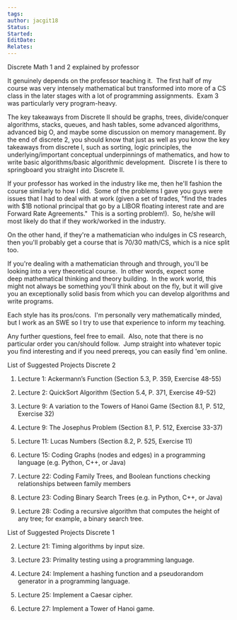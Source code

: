 ```yaml
---
tags: 
author: jacgit18
Status: 
Started: 
EditDate: 
Relates:
---
```

Discrete Math 1 and 2 explained by professor 

It genuinely depends on the professor teaching it.  The first half of my course was very intensely mathematical but transformed into more of a CS class in the later stages with a lot of programming assignments.  Exam 3 was particularly very program-heavy. 

The key takeaways from Discrete II should be graphs, trees, divide/conquer algorithms, stacks, queues, and hash tables, some advanced algorithms, advanced big O, and maybe some discussion on memory management. By the end of discrete 2, you should know that just as well as you know the key takeaways from discrete I, such as sorting, logic principles, the underlying/important conceptual underpinnings of mathematics, and how to write basic algorithms/basic algorithmic development.  Discrete I is there to springboard you straight into Discrete II. 

If your professor has worked in the industry like me, then he'll fashion the course similarly to how I did.  Some of the problems I gave you guys were issues that I had to deal with at work (given a set of trades, "find the trades with $1B notional principal that go by a LIBOR floating interest rate and are Forward Rate Agreements."  This is a sorting problem!).  So, he/she will most likely do that if they work/worked in the industry. 

On the other hand, if they're a mathematician who indulges in CS research, then you'll probably get a course that is 70/30 math/CS, which is a nice split too. 

If you're dealing with a mathematician through and through, you'll be looking into a very theoretical course.  In other words, expect some deep mathematical thinking and theory building.  In the work world, this might not always be something you'll think about on the fly, but it will give you an exceptionally solid basis from which you can develop algorithms and write programs. 

Each style has its pros/cons.  I'm personally very mathematically minded, but I work as an SWE so I try to use that experience to inform my teaching. 

Any further questions, feel free to email.  Also, note that there is no particular order you can/should follow.  Jump straight into whatever topic you find interesting and if you need prereqs, you can easily find 'em online.




List of Suggested Projects Discrete 2 

1. Lecture 1: Ackermann’s Function (Section 5.3, P. 359, Exercise 48-55) 

2. Lecture 2: QuickSort Algorithm (Section 5.4, P. 371, Exercise 49-52) 

3. Lecture 9: A variation to the Towers of Hanoi Game (Section 8.1, P. 512, Exercise 32) 

4. Lecture 9: The Josephus Problem (Section 8.1, P. 512, Exercise 33-37) 

5. Lecture 11: Lucas Numbers (Section 8.2, P. 525, Exercise 11) 

6. Lecture 15: Coding Graphs (nodes and edges) in a programming language (e.g. Python, C++, or Java) 

7. Lecture 22: Coding Family Trees, and Boolean functions checking relationships between family members 

8. Lecture 23: Coding Binary Search Trees (e.g. in Python, C++, or Java) 

9. Lecture 28: Coding a recursive algorithm that computes the height of any tree; for example, a binary search tree. 



List of Suggested Projects Discrete 1 

2. Lecture 21: Timing algorithms by input size. 

3. Lecture 23: Primality testing using a programming language. 

4. Lecture 24: Implement a hashing function and a pseudorandom generator in a programming language. 

5. Lecture 25: Implement a Caesar cipher. 

6. Lecture 27: Implement a Tower of Hanoi game.